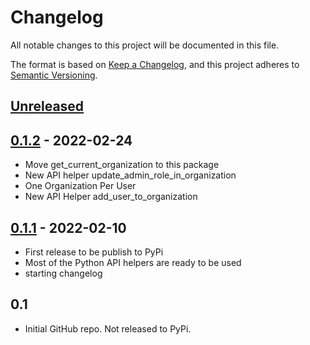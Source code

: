 # Changelog

All notable changes to this project will be documented in this file.

The format is based on [Keep a Changelog](https://keepachangelog.com/en/1.0.0/),
and this project adheres to [Semantic Versioning](https://semver.org/spec/v2.0.0.html).

## [Unreleased]

## [0.1.2] - 2022-02-24
 - Move get_current_organization to this package
 - New API helper update_admin_role_in_organization
 - One Organization Per User
 - New API Helper add_user_to_organization

## [0.1.1] - 2022-02-10
 - First release to be publish to PyPi
 - Most of the Python API helpers are ready to be used
 - starting changelog

## 0.1
 - Initial GitHub repo. Not released to PyPi.

[unreleased]: https://github.com/appsembler/tahoe-sites/compare/v0.1.2...HEAD
[0.1.2]: https://github.com/appsembler/tahoe-sites/compare/v0.1.1...v0.1.2
[0.1.1]: https://github.com/appsembler/tahoe-sites/compare/ef43ca91543432335e6ddb9b26cab11059811f64...v0.1.1
